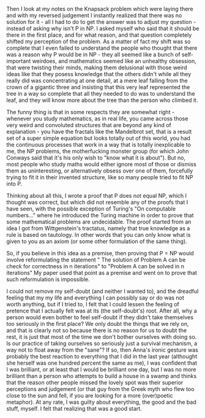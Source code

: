 Then I look at my notes on the Knapsack problem which were laying there and with my reversed judgement I instantly realized that there was no solution for it - all I had to do to get the answer was to adjust my question - instead of asking why isn't P in NP. I asked myself who said that it should be there in the first place, and for what reason, and that question completely shifted my perception of the problem. As a matter of fact my shift was so complete that I even failed to understand the people who thought that there was a reason why P would be in NP - they all seemed like a bunch of self-important weirdoes, and mathematics seemed like an unhealthy obsession, that were twisting their minds, making them delusional with those weird ideas like that they posess knowledge that the others didn't while all they really did was concentrating at one detail, at a mere leaf falling from the crown of a gigantic three and insisting that this very leaf represented the tree in a way so complete that all they needed to do was to understand the leaf, and they will know more about the tree than the person who climbed it. 

The funny thing is that in some respects they are somewhat right - whenever you study mathematics, as in real life, you came across those very weird and convoluted structures that are beyond any kind of explanation - you have the fractals like the Mandelbrot set, that is a result set of a super simple equation but looks totally out of this world, you had the continuous processes that work in a way that is totally inexplicable to me, the NP problems, the motherfucking monster group (for which John Conways said that it's his only wish to "know what it is about"). But no, most people who study maths would either ignore most of those or dismiss them as uninteresting, or alternatively obsess over one of them, forcefully trying to fit it in their invented structure, like so many people tried to fit NP into P. 

Thinking about all this, I wrote a proof that P does not equal NP, which I thought was correct, but which did not resemble any of the proofs that I have seen, with the possible exception of Turing's "On computable numbers..." where he introduced the Turing machine in order to prove that some mathematical problems are undecidable. The proof started from an idea I got from Wittgenstein's tractatus, namely that true knowledge as a rule is based on tautology. In other words that you can only know what is given to you as an axiom (or some other formulation of the same thing).

So, if you believe in this idea as a premise, then proving that P = NP would involve reformulating the statement " The solution of Problem A can be check for correctness in n iterations" to "Problem A can be solved in n iterations" My paper used that point as a premise and went on to prove that such reformulation is impossible.





I could not remove my self-doubt (and neither I wanted to), and the dreadful feeling that my my life and everything I can possibly say or do was not worth anything, but if I tried to, I felt that I could lessen the feeling of pretence that I actually felt was at its (the self-doubt's) root. After all, why a person would even bother to feel self-doubt if they didn't take themselves too seriously in the first place? We only doubt the things that we rely on, and that is clearly not so because there is no reason for us to doubt the rest, it is just that most of the time we don't bother ourselves with doing so. Is our practice of taking ourselves so seriously just a survival mechanism, a way not to float away from the "sane"? If so, then Anna's ironic gesture was probably the best reaction to everything that I did in the last year (althought she herself was one hundred percent the same as me), I was confident that I was brilliant, or at least that I would be brilliant one day, but I was no more brilliant than a person who attempts to build a house in a swamp and thinks that the reason other people missed the lovely spot was their superior perceptions and judgement (or that guy from the Greek myth who flew too close to the sun and fell, if you are looking for a more (over)poetic metaphor). At any rate, I was guilty about everything, the good and the bad stuff, myself. I felt that realizing that was a good start.
